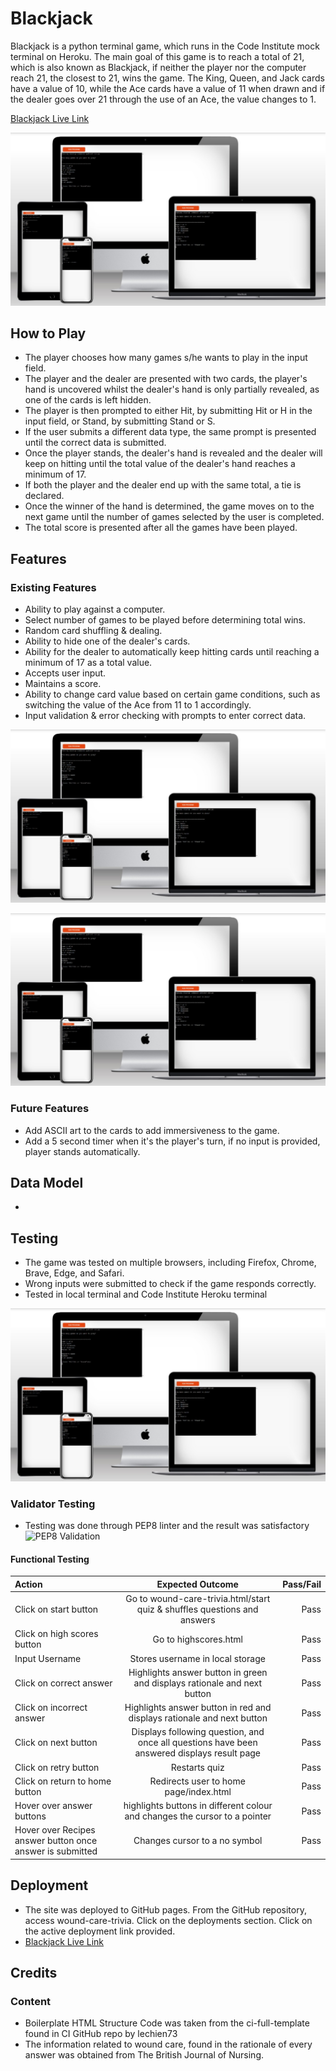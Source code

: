 # Blackjack
Blackjack is a python terminal game, which runs in the Code Institute mock terminal on Heroku. The main goal of this game is to reach a total of 21, which is also known as Blackjack, if neither the player nor the computer reach 21, the closest to 21, wins the game. The King, Queen, and Jack cards have a value of 10, while the Ace cards have a value of 11 when drawn and if the dealer goes over 21 through the use of an Ace, the value changes to 1. 

[Blackjack Live Link](https://p3-blackjack-e37a57443a78.herokuapp.com/)

![Responsive Mockup]( https://github.com/JoelChan13/blackjack/blob/main/images/p3-blackjack-mockup.jpg)

## How to Play
- The player chooses how many games s/he wants to play in the input field.
- The player and the dealer are presented with two cards, the player's hand is uncovered whilst the dealer's hand is only partially revealed, as one of the cards is left hidden.
- The player is then prompted to either Hit, by submitting Hit or H in the input field, or Stand, by submitting Stand or S.
- If the user submits a different data type, the same prompt is presented until the correct data is submitted.
- Once the player stands, the dealer's hand is revealed and the dealer will keep on hitting until the total value of the dealer's hand reaches a minimum of 17.
- If both the player and the dealer end up with the same total, a tie is declared.
- Once the winner of the hand is determined, the game moves on to the next game until the number of games selected by the user is completed.
- The total score is presented after all the games have been played.

## Features

### Existing Features
- Ability to play against a computer.
- Select number of games to be played before determining total wins.
- Random card shuffling & dealing.
- Ability to hide one of the dealer's cards.
- Ability for the dealer to automatically keep hitting cards until reaching a minimum of 17 as a total value.
- Accepts user input.
- Maintains a score.
- Ability to change card value based on certain game conditions, such as switching the value of the Ace from 11 to 1 accordingly.
- Input validation & error checking with prompts to enter correct data.

![Wrong Input]( https://github.com/JoelChan13/blackjack/blob/main/images/p3-blackjack-mockup.jpg)

![Wrong Input]( https://github.com/JoelChan13/blackjack/blob/main/images/p3-blackjack-mockup.jpg)

### Future Features
- Add ASCII art to the cards to add immersiveness to the game.
- Add a 5 second timer when it's the player's turn, if no input is provided, player stands automatically.

## Data Model
- 

## Testing
- The game was tested on multiple browsers, including Firefox, Chrome, Brave, Edge, and Safari.
- Wrong inputs were submitted to check if the game responds correctly.
- Tested in local terminal and Code Institute Heroku terminal

![Wrong Input]( https://github.com/JoelChan13/blackjack/blob/main/images/p3-blackjack-mockup.jpg)

### Validator Testing
- Testing was done through PEP8 linter and the result was satisfactory
![PEP8 Validation]()

#### Functional Testing
| Action  | Expected Outcome  | Pass/Fail |
| :------------ |:---------------:| -----:|
| Click on start button| Go to wound-care-trivia.html/start quiz & shuffles questions and answers        |    Pass |
| Click on high scores button | Go to highscores.html        |    Pass |
| Input Username | Stores username in local storage        |    Pass |
| Click on correct answer | Highlights answer button in green and displays rationale and next button        |    Pass |
| Click on incorrect answer | Highlights answer button in red and displays rationale and next button        |    Pass |
| Click on next button | Displays following question, and once all questions have been answered displays result page        |    Pass |
| Click on retry button | Restarts quiz        |    Pass |
| Click on return to home button | Redirects user to home page/index.html        |    Pass |
| Hover over answer buttons | highlights buttons in different colour and changes the cursor to a pointer        |    Pass |
| Hover over Recipes answer button once answer is submitted | Changes cursor to a no symbol         |    Pass |

## Deployment
- The site was deployed to GitHub pages. From the GitHub repository, access wound-care-trivia. Click on the deployments section. Click on the active deployment link provided.
- [Blackjack Live Link](https://p3-blackjack-e37a57443a78.herokuapp.com/)

## Credits

### Content
- Boilerplate HTML Structure Code was taken from the ci-full-template found in CI GitHub repo by lechien73
- The information related to wound care, found in the rationale of every answer was obtained from The British Journal of Nursing.